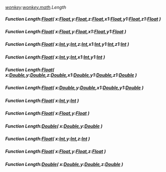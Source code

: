_[wonkey](../../modules/wonkey/wonkey-module.md):[wonkey.math](../../modules/wonkey/wonkey-math.md).Length_
##### Function Length:[Float](../../modules/wonkey/wonkey-types-float.md)( x:[Float](../../modules/wonkey/wonkey-types-float.md),y:[Float](../../modules/wonkey/wonkey-types-float.md),z:[Float](../../modules/wonkey/wonkey-types-float.md),x1:[Float](../../modules/wonkey/wonkey-types-float.md),y1:[Float](../../modules/wonkey/wonkey-types-float.md),z1:[Float](../../modules/wonkey/wonkey-types-float.md) )
##### Function Length:[Float](../../modules/wonkey/wonkey-types-float.md)( x:[Float](../../modules/wonkey/wonkey-types-float.md),y:[Float](../../modules/wonkey/wonkey-types-float.md),x1:[Float](../../modules/wonkey/wonkey-types-float.md),y1:[Float](../../modules/wonkey/wonkey-types-float.md) )
##### Function Length:[Float](../../modules/wonkey/wonkey-types-float.md)( x:[Int](../../modules/wonkey/wonkey-types-int.md),y:[Int](../../modules/wonkey/wonkey-types-int.md),z:[Int](../../modules/wonkey/wonkey-types-int.md),x1:[Int](../../modules/wonkey/wonkey-types-int.md),y1:[Int](../../modules/wonkey/wonkey-types-int.md),z1:[Int](../../modules/wonkey/wonkey-types-int.md) )
##### Function Length:[Float](../../modules/wonkey/wonkey-types-float.md)( x:[Int](../../modules/wonkey/wonkey-types-int.md),y:[Int](../../modules/wonkey/wonkey-types-int.md),x1:[Int](../../modules/wonkey/wonkey-types-int.md),y1:[Int](../../modules/wonkey/wonkey-types-int.md) )
##### Function Length:[Float](../../modules/wonkey/wonkey-types-float.md)( x:[Double](../../modules/wonkey/wonkey-types-double.md),y:[Double](../../modules/wonkey/wonkey-types-double.md),z:[Double](../../modules/wonkey/wonkey-types-double.md),x1:[Double](../../modules/wonkey/wonkey-types-double.md),y1:[Double](../../modules/wonkey/wonkey-types-double.md),z1:[Double](../../modules/wonkey/wonkey-types-double.md) )
##### Function Length:[Float](../../modules/wonkey/wonkey-types-float.md)( x:[Double](../../modules/wonkey/wonkey-types-double.md),y:[Double](../../modules/wonkey/wonkey-types-double.md),x1:[Double](../../modules/wonkey/wonkey-types-double.md),y1:[Double](../../modules/wonkey/wonkey-types-double.md) )
##### Function Length:[Float](../../modules/wonkey/wonkey-types-float.md)( x:[Int](../../modules/wonkey/wonkey-types-int.md),y:[Int](../../modules/wonkey/wonkey-types-int.md) )
##### Function Length:[Float](../../modules/wonkey/wonkey-types-float.md)( x:[Float](../../modules/wonkey/wonkey-types-float.md),y:[Float](../../modules/wonkey/wonkey-types-float.md) )
##### Function Length:[Double](../../modules/wonkey/wonkey-types-double.md)( x:[Double](../../modules/wonkey/wonkey-types-double.md),y:[Double](../../modules/wonkey/wonkey-types-double.md) )
##### Function Length:[Float](../../modules/wonkey/wonkey-types-float.md)( x:[Int](../../modules/wonkey/wonkey-types-int.md),y:[Int](../../modules/wonkey/wonkey-types-int.md),z:[Int](../../modules/wonkey/wonkey-types-int.md) )
##### Function Length:[Float](../../modules/wonkey/wonkey-types-float.md)( x:[Float](../../modules/wonkey/wonkey-types-float.md),y:[Float](../../modules/wonkey/wonkey-types-float.md),z:[Float](../../modules/wonkey/wonkey-types-float.md) )
##### Function Length:[Double](../../modules/wonkey/wonkey-types-double.md)( x:[Double](../../modules/wonkey/wonkey-types-double.md),y:[Double](../../modules/wonkey/wonkey-types-double.md),z:[Double](../../modules/wonkey/wonkey-types-double.md) )
